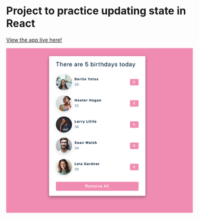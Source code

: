# Project to practice updating state in React
[View the app live here!](https://angry-tereshkova-e67052.netlify.app/)

[![](https://github.com/louisiaegerv/react-birthday-reminder/blob/master/public/assets/app-image.png?raw=true)](https://angry-tereshkova-e67052.netlify.app/)
